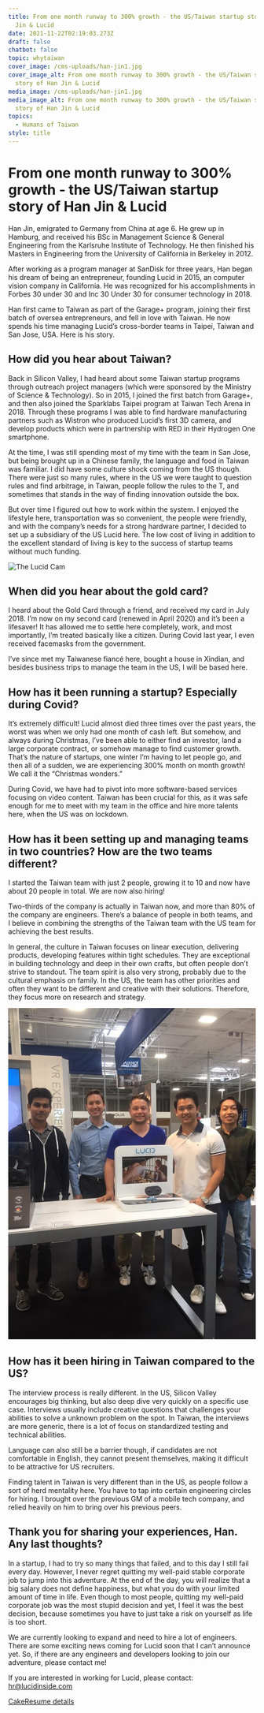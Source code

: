```yaml
---
title: From one month runway to 300% growth - the US/Taiwan startup story of Han
  Jin & Lucid
date: 2021-11-22T02:19:03.273Z
draft: false
chatbot: false
topic: whytaiwan
cover_image: /cms-uploads/han-jin1.jpg
cover_image_alt: From one month runway to 300% growth - the US/Taiwan startup
  story of Han Jin & Lucid
media_image: /cms-uploads/han-jin1.jpg
media_image_alt: From one month runway to 300% growth - the US/Taiwan startup
  story of Han Jin & Lucid
topics:
  - Humans of Taiwan
style: title
---
```

# From one month runway to 300% growth - the US/Taiwan startup story of Han Jin & Lucid

Han Jin, emigrated to Germany from China at age 6.  He grew up in Hamburg, and received his BSc in Management Science & General Engineering from the Karlsruhe Institute of Technology. He then finished his Masters in Engineering from the University of California in Berkeley in 2012.  

After working as a program manager at SanDisk for three years, Han began his dream of being an entrepreneur, founding Lucid in 2015, an computer vision company in California. He was recognized for his accomplishments in Forbes 30 under 30 and Inc 30 Under 30 for consumer technology in 2018.  

Han first came to Taiwan as part of the Garage+ program, joining their first batch of oversea entrepreneurs, and fell in love with Taiwan.  He now spends his time managing Lucid’s cross-border teams in Taipei, Taiwan and San Jose, USA. Here is his story. 

## How did you hear about Taiwan?

Back in Silicon Valley, I had heard about some Taiwan startup programs through outreach project managers (which were sponsored by the Ministry of Science & Technology).  So in 2015, I joined the first batch from Garage+, and then also joined the Sparklabs Taipei program at Taiwan Tech Arena in 2018. Through these programs I was able to find hardware manufacturing partners such as Wistron who produced Lucid’s first 3D camera, and develop products which were in partnership with RED in their Hydrogen One smartphone.

At the time, I was still spending most of my time with the team in San Jose, but being brought up in a Chinese family, the language and food in Taiwan was familiar.  I did have some culture shock coming from the US though.  There were just so many rules, where in the US we were taught to question rules and find arbitrage, in Taiwan, people follow the rules to the T, and sometimes that stands in the way of finding innovation outside the box. 

But over time I figured out how to work within the system.  I enjoyed the lifestyle here, transportation was so convenient, the people were friendly, and with the company’s needs for a strong hardware partner, I decided to set up a subsidiary of the US Lucid here. The low cost of living in addition to the excellent standard of living is key to the success of startup teams without much funding. 

![The Lucid Cam](/cms-uploads/han-jin2.jpg)

## When did you hear about the gold card?

I heard about the Gold Card through a friend, and received my card in July 2018.  I’m now on my second card (renewed in April 2020) and it’s been a lifesaver!  It has allowed me to settle here completely, work, and most importantly, I’m treated basically like a citizen.  During Covid last year, I even received facemasks from the government. 

I’ve since met my Taiwanese fiancé here, bought a house in Xindian, and besides business trips to manage the team in the US, I will be based here. 

## How has it been running a startup? Especially during Covid?

It’s extremely difficult!  Lucid almost died three times over the past years, the worst was when we only had one month of cash left.  But somehow, and always during Christmas, I’ve been able to either find an investor, land a large corporate contract, or somehow manage to find customer growth.  That’s the nature of startups, one winter I’m having to let people go, and then all of a sudden, we are experiencing 300% month on month growth! We call it the “Christmas wonders.” 

During Covid, we have had to pivot into more software-based services focusing on video content. Taiwan has been crucial for this, as it was safe enough for me to meet with my team in the office and hire more talents here, when the US was on lockdown. 

## How has it been setting up and managing teams in two countries? How are the two teams different?

I started the Taiwan team with just 2 people, growing it to 10 and now have about 20 people in total.  We are now also hiring! 

Two-thirds of the company is actually in Taiwan now, and more than 80% of the company are engineers. There’s a balance of people in both teams, and I believe in combining the strengths of the Taiwan team with the US team for achieving the best results. 

In general, the culture in Taiwan focuses on linear execution, delivering products, developing features within tight schedules. They are exceptional in building technology and deep in their own crafts, but often people don’t strive to standout. The team spirit is also very strong, probably due to the cultural emphasis on family.  In the US, the team has other priorities and often they want to be different and creative with their solutions.  Therefore, they focus more on research and strategy. 

![With the team launching LucidCam at Best Buy, Mountain View, CA](/cms-uploads/han-jin3.jpg)

## How has it been hiring in Taiwan compared to the US?

The interview process is really different.  In the US, Silicon Valley encourages big thinking, but also deep dive very quickly on a specific use case.  Interviews usually include creative questions that challenges your abilities to solve a unknown problem on the spot.  In Taiwan, the interviews are more generic, there is a lot of focus on standardized testing and technical abilities.  

Language can also still be a barrier though, if candidates are not comfortable in English, they cannot present themselves, making it difficult to be attractive for US recruiters. 

Finding talent in Taiwan is very different than in the US, as people follow a sort of herd mentality here. You have to tap into certain engineering circles for hiring. I brought over the previous GM of a mobile tech company, and relied heavily on him to bring over his previous peers. 

## Thank you for sharing your experiences, Han. Any last thoughts?

In a startup, I had to try so many things that failed, and to this day I still fail every day. However, I never regret quitting my well-paid stable corporate job to jump into this adventure. At the end of the day, you will realize that a big salary does not define happiness, but what you do with your limited amount of time in life. Even though to most people, quitting my well-paid corporate job was the most stupid decision and yet, I feel it was the best decision, because sometimes you have to just take a risk on yourself as life is too short.  

We are currently looking to expand and need to hire a lot of engineers. There are some exciting news coming for Lucid soon that I can’t announce yet. So, if there are any engineers and developers looking to join our adventure, please contact me!



If you are interested in working for Lucid, please contact: hr@lucidinside.com

[CakeResume details](https://www.cakeresume.com/companies/lucid/jobs " to CakeResume Page")